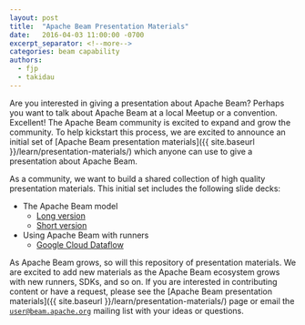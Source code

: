 ```yaml
---
layout: post
title:  "Apache Beam Presentation Materials"
date:   2016-04-03 11:00:00 -0700
excerpt_separator: <!--more-->
categories: beam capability
authors:
  - fjp
  - takidau
---
```


Are you interested in giving a presentation about Apache Beam? Perhaps you want to talk about Apache Beam at a local Meetup or a convention. Excellent!  The Apache Beam community is excited to expand and grow the community. To help kickstart this process, we are excited to announce an initial set of [Apache Beam presentation materials]({{ site.baseurl }}/learn/presentation-materials/) which anyone can use to give a presentation about Apache Beam.

<!--more-->

As a community, we want to build a shared collection of high quality presentation materials. This initial set includes the following slide decks:

* The Apache Beam model
    * [Long version](https://goo.gl/r0nvWh)
    * [Short version](https://goo.gl/h5D1yR)
* Using Apache Beam with runners
    * [Google Cloud Dataflow](https://goo.gl/2ay8mi)

As Apache Beam grows, so will this repository of presentation materials. We are excited to add new materials as the Apache Beam ecosystem grows with new runners, SDKs, and so on. If you are interested in contributing content or have a request, please see the [Apache Beam presentation materials]({{ site.baseurl }}/learn/presentation-materials/) page or email the [`user@beam.apache.org`](mailto:user@beam.apache.org) mailing list with your ideas or questions.

